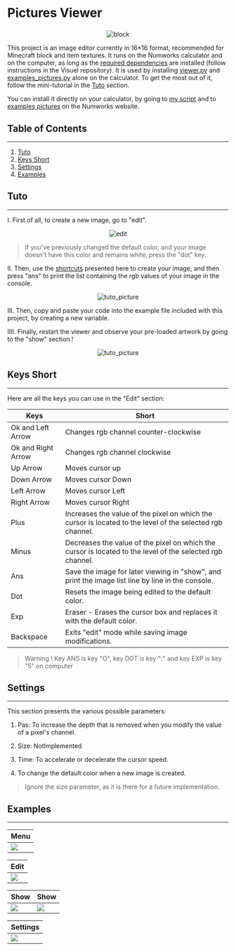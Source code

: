 # Pictures Viewer
###

<p align="center" width="100%">
<img src=".\pictures\block.png" alt="block">
</p>

This project is an image editor currently in 16*16 format, recommended for Minecraft block and item textures. It runs on the Numworks calculator and on the computer, as long as the [required dependencies](https://github.com/Archange-py/Visuel) are installed (follow instructions in the Visuel repository). It is used by installing [viewer.py](viewer.py) and [examples_pictures.py](examples_pictures.py) alone on the calculator. To get the most out of it, follow the mini-tutorial in the [Tuto](#tuto) section.

You can install it directly on your calculator, by going to [my script](https://my.numworks.com/python/archange/viewer) and to [examples pictures](https://my.numworks.com/python/archange/examples_pictures) on the Numworks website.

## Table of Contents
***
1. [Tuto](#tuto)
2. [Keys Short](#keys-short)
3. [Settings](#settings)
4. [Examples](#examples)

## Tuto
***

I. First of all, to create a new image, go to "edit".


<p align="center" width="100%">
<img src=".\pictures\edit.png" alt="edit">
</p>

> If you've previously changed the default color, and your image doesn't have this color and remains white, press the "dot" key.

II. Then, use the [shortcuts](#keys-short) presented here to create your image, and then press "ans" to print the list containing the rgb values of your image in the console.

<p align="center" width="100%">
<img src=".\pictures\tuto_picture_1.png" alt="tuto_picture">
</p>

III. Then, copy and paste your code into the example file included with this project, by creating a new variable.

IIII. Finally, restart the viewer and observe your pre-loaded artwork by going to the "show" section !

<p align="center" width="100%">
<img src=".\pictures\tuto_picture_2.png" alt="tuto_picture">
</p>

## Keys Short
***

Here are all the keys you can use in the "Edit" section: 

<table>
    <thead>
        <th>Keys</th>
        <th>Short</th>
    </thead>
    <tbody>
        <tr>
            <td>Ok and Left Arrow</td>
            <td>Changes rgb channel counter-clockwise</td>
        </tr>
        <tr>
            <td>Ok and Right Arrow</td>
            <td>Changes rgb channel clockwise</td>
        </tr>
        <tr>
            <td>Up Arrow</td>
            <td>Moves cursor up</td>
        </tr>
        <tr>
            <td>Down Arrow</td>
            <td>Moves cursor Down</td>
        </tr>
        <tr>
            <td>Left Arrow</td>
            <td>Moves cursor Left</td>
        </tr>
        <tr>
            <td>Right Arrow</td>
            <td>Moves cursor Right</td>
        </tr>
        <tr>
            <td>Plus</td>
            <td>Increases the value of the pixel on which the cursor is located to the level of the selected rgb channel.</td>
        </tr>
        <tr>
            <td>Minus</td>
            <td>Decreases the value of the pixel on which the cursor is located to the level of the selected rgb channel.</td>
        </tr>
        <tr>
            <td>Ans</td>
            <td>Save the image for later viewing in "show", and print the image list line by line in the console.</td>
        </tr>
        <tr>
            <td>Dot</td>
            <td>Resets the image being edited to the default color.</td>
        </tr>
        <tr>
            <td>Exp</td>
            <td>Eraser - Erases the cursor box and replaces it with the default color.</td>
        </tr>
        <tr>
            <td>Backspace</td>
            <td>Exits "edit" mode while saving image modifications.</td>
        </tr>
    </tbody>
</table>

> Warning ! Key ANS is key "O", key DOT is key ":" and key EXP is key "5" on computer   

## Settings
***

This section presents the various possible parameters:

1. Pas: To increase the depth that is removed when you modify the value of a pixel's channel.

2. Size: NotImplemented

3. Time: To accelerate or decelerate the cursor speed.

4. To change the default color when a new image is created.

> Ignore the size parameter, as it is there for a future implementation.

## Examples
***

<table>
    <thead>
        <th align="center">Menu</th>
    </thead>
    <tbody>
        <td> <img src=".\pictures\menu.png"> </td>
    </tbody>
</table>

<table>
    <thead>
        <th align="center">Edit</th>
    </thead>
    <tbody>
        <td> <img src=".\pictures\edit.png"> </td>
    </tbody>
</table>

<table>
    <thead>
        <th align="center">Show</th>
        <th align="center">Show</th>
    </thead>
    <tbody>
        <td> <img src=".\pictures\show_cursor.png"> </td>
        <td> <img src=".\pictures\show_block.png"> </td>
    </tbody>
</table>

<table>
    <thead>
        <th align="center">Settings</th>
    </thead>
    <tbody>
        <td> <img src=".\pictures\settings.png"> </td>
    </tbody>
</table>
